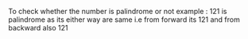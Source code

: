 To check whether the number is palindrome or not 
example :
121 is palindrome as its either way are same 
i.e from forward its 121 and from backward also 121
